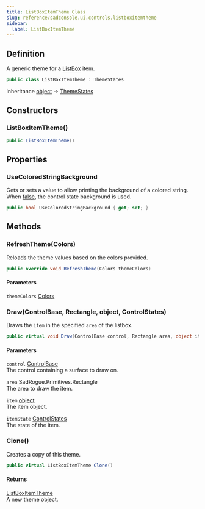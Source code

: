 ```yaml
---
title: ListBoxItemTheme Class
slug: reference/sadconsole.ui.controls.listboxitemtheme
sidebar:
  label: ListBoxItemTheme
---
```

## Definition

A generic theme for a [ListBox](../sadconsole.ui.controls.listbox/) item.

```csharp title="C#"
public class ListBoxItemTheme : ThemeStates
```

Inheritance [object](https://learn.microsoft.com/dotnet/api/system.object/) → [ThemeStates](../sadconsole.ui.themestates/)

## Constructors

### ListBoxItemTheme()

```csharp title="C#"
public ListBoxItemTheme()
```


## Properties

### UseColoredStringBackground

Gets or sets a value to allow printing the background of a colored string. When <a href="https://learn.microsoft.com/dotnet/csharp/language-reference/builtin-types/bool">false</a>, the control state background is used.

```csharp title="C#"
public bool UseColoredStringBackground { get; set; }
```

## Methods

### RefreshTheme(Colors)

Reloads the theme values based on the colors provided.

```csharp title="C#"
public override void RefreshTheme(Colors themeColors)
```

#### Parameters

`themeColors` [Colors](../sadconsole.ui.colors/)  


### Draw(ControlBase, Rectangle, object, ControlStates)

Draws the `item` in the specified `area` of the listbox.

```csharp title="C#"
public virtual void Draw(ControlBase control, Rectangle area, object item, ControlStates itemState)
```

#### Parameters

`control` [ControlBase](../sadconsole.ui.controls.controlbase/)  
The control containing a surface to draw on.

`area` SadRogue.Primitives.Rectangle  
The area to draw the item.

`item` [object](https://learn.microsoft.com/dotnet/api/system.object/)  
The item object.

`itemState` [ControlStates](../sadconsole.ui.controls.controlstates/)  
The state of the item.


### Clone()

Creates a copy of this theme.

```csharp title="C#"
public virtual ListBoxItemTheme Clone()
```

#### Returns

[ListBoxItemTheme](../sadconsole.ui.controls.listboxitemtheme/)  
A new theme object.